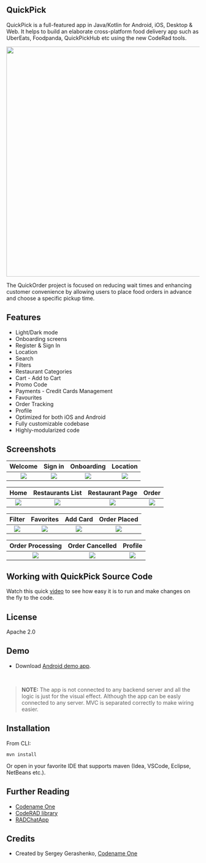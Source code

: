 ## QuickPick

QuickPick is a full-featured app in Java/Kotlin for Android, iOS, Desktop & Web. It helps to build an elaborate cross-platform food delivery app such as UberEats, Foodpanda, QuickPickHub etc using the new CodeRad tools.

<img src="https://sergeycodenameone.github.io/uber-eats-clone-banner.jpg" width="600"></img>

The QuickOrder project is focused on reducing wait times and enhancing customer convenience by allowing users to place food orders in advance and choose a specific pickup time.
## Features

- Light/Dark mode
- Onboarding screens
- Register & Sign In
- Location
- Search
- Filters
- Restaurant Categories
- Cart - Add to Cart
- Promo Code
- Payments - Credit Cards Management
- Favourites
- Order Tracking
- Profile
- Optimized for both iOS and Android
- Fully customizable codebase
- Highly-modularized code

## Screenshots

Welcome               |  Sign in               | Onboarding               |  Location
:-------------------------:|:-------------------------:|:-------------------------:|:-------------------------:
![](https://www.codenameone.com/wp-content/uploads/2021/08/QuickPickHub-1-Welcome.png?raw=true)|![](https://www.codenameone.com/wp-content/uploads/2021/08/QuickPickHub-2-Sign-In.png?raw=true)|![](https://www.codenameone.com/wp-content/uploads/2021/08/QuickPickHub-3-Onboarding.png?raw=true)|![](https://www.codenameone.com/wp-content/uploads/2021/08/QuickPickHub-4-Location.png?raw=true)|

Home               |  Restaurants List               | Restaurant Page             |  Order
:-------------------------:|:-------------------------:|:-------------------------:|:-------------------------:
![](https://www.codenameone.com/wp-content/uploads/2021/08/QuickPickHub-8-Home.png?raw=true)|![](https://www.codenameone.com/wp-content/uploads/2021/08/QuickPickHub-9-Restaurants.png?raw=true)|![](https://www.codenameone.com/wp-content/uploads/2021/08/QuickPickHub-10-Restaurant.png?raw=true)|![](https://www.codenameone.com/wp-content/uploads/2021/08/QuickPickHub-11-Product.png?raw=true)|


Filter              |   Favorites               |  Add Card               | Order Placed      
:-------------------------:|:-------------------------:|:-------------------------:|:-------------------------:
![](https://www.codenameone.com/wp-content/uploads/2021/08/QuickPickHub-12-Filter.png?raw=true)|![](https://www.codenameone.com/wp-content/uploads/2021/08/QuickPickHub-7-Favorite.png?raw=true)|![](https://www.codenameone.com/wp-content/uploads/2021/08/QuickPickHub-5-Add-Card.png?raw=true)|![](https://www.codenameone.com/wp-content/uploads/2021/08/QuickPickHub-15-Order-Success.png?raw=true)|


|  Order Processing       |   Order Cancelled          |  Profile           
:-------------------------:|:-------------------------:|:-------------------------:
![](https://www.codenameone.com/wp-content/uploads/2021/08/QuickPickHub-13-Order-Progress.png?raw=true)|![](https://www.codenameone.com/wp-content/uploads/2021/08/QuickPickHub-14-Order-Cancel.png?raw=true)|![](https://www.codenameone.com/wp-content/uploads/2021/08/QuickPickHub-6-Profile.png?raw=true)|


## Working with QuickPick Source Code

Watch this quick [video](https://youtu.be/BzySM_NpcEI) to see how easy it is to run and make changes on the fly to the code.

## License

Apache 2.0

## Demo

* Download [Android demo app](https://github.com/sergeyCodenameOne/UberEatsClone/releases/download/v1.0/QuickPick.apk).

<br>

> **NOTE:**  The app is not connected to any backend server and all the logic is just for the visual effect. Although the app can be easly connected to any server. MVC is separated correctly to make wiring easier.


## Installation

From CLI:

```
mvn install
```

Or open in your favorite IDE that supports maven (Idea, VSCode, Eclipse, NetBeans etc.).

## Further Reading

- [Codename One](https://www.codenameone.com/)
- [CodeRAD library](https://github.com/shannah/CodeRAD)
- [RADChatApp](https://github.com/shannah/RADChatApp)

## Credits

- Created by Sergey Gerashenko, [Codename One](https://www.codenameone.com)
